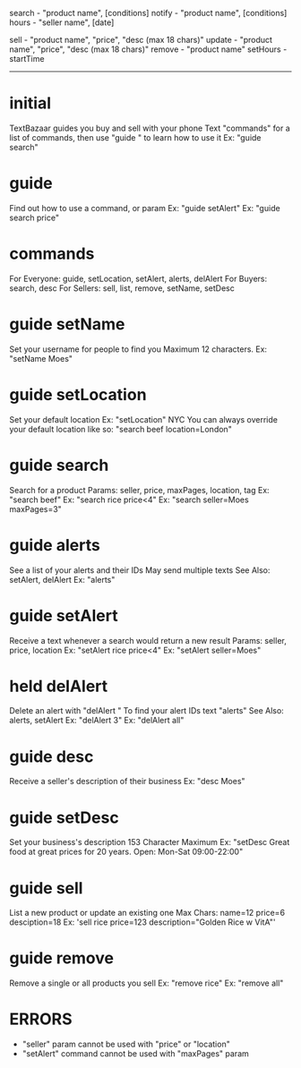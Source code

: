 search - "product name", [conditions]
notify - "product name", [conditions]
hours - "seller name", [date]

sell - "product name", "price", "desc (max 18 chars)"
update - "product name", "price", "desc (max 18 chars)"
remove - "product name"
setHours - startTime

----

# initial
TextBazaar guides you buy and sell with your phone
Text "commands" for a list of commands, then use
"guide <command>" to learn how to use it
Ex: "guide search"

# guide
Find out how to use a command, or param
Ex: "guide setAlert"
Ex: "guide search price"

# commands
For Everyone: guide, setLocation, setAlert, alerts, delAlert
For Buyers: search, desc
For Sellers: sell, list, remove, setName, setDesc

# guide setName
Set your username for people to find you
Maximum 12 characters.
Ex: "setName Moes"

# guide setLocation
Set your default location
Ex: "setLocation" NYC
You can always override your default location like so:
"search beef location=London"

# guide search
Search for a product
Params: seller, price, maxPages, location, tag
Ex: "search beef"
Ex: "search rice price<4"
Ex: "search seller=Moes maxPages=3"

# guide alerts
See a list of your alerts and their IDs
May send multiple texts
See Also: setAlert, delAlert
Ex: "alerts"

# guide setAlert
Receive a text whenever a search would return a new result
Params: seller, price, location
Ex: "setAlert rice price<4"
Ex: "setAlert seller=Moes"

# held delAlert
Delete an alert with "delAlert <alert ID>"
To find your alert IDs text "alerts"
See Also: alerts, setAlert
Ex: "delAlert 3"
Ex: "delAlert all"

# guide desc
Receive a seller's description of their business
Ex: "desc Moes"

# guide setDesc
Set your business's description
153 Character Maximum
Ex: "setDesc Great food at great prices for 20 years. Open: Mon-Sat 09:00-22:00"

# guide sell
List a new product or update an existing one
Max Chars: name=12 price=6 desciption=18
Ex: 'sell rice price=123 description="Golden Rice w VitA"'

# guide remove
Remove a single or all products you sell
Ex: "remove rice"
Ex: "remove all"


# ERRORS
- "seller" param cannot be used with "price" or "location"
- "setAlert" command cannot be used with "maxPages" param
